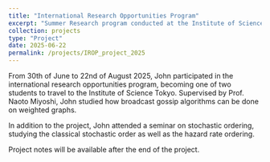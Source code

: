 ```yaml
---
title: "International Research Opportunities Program"
excerpt: "Summer Research program conducted at the Institute of Science Tokyo under Prof. Miyoshi<br/><img src='/images/Tokyo_City.jpg' height=300>"
collection: projects
type: "Project"
date: 2025-06-22
permalink: /projects/IROP_project_2025
---
```


From 30th of June to 22nd of August 2025, John participated in the international research opportunities program, becoming one of two students to travel to the Institute of Science Tokyo. Supervised by Prof. Naoto Miyoshi, John studied how broadcast gossip algorithms can be done on weighted graphs. 

In addition to the project, John attended a seminar on stochastic ordering, studying the classical stochastic order as well as the hazard rate ordering. 

Project notes will be available after the end of the project. 
